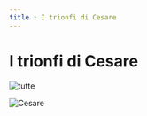 ```yaml
---
title : I trionfi di Cesare
---
```


# I trionfi di Cesare

![tutte](https://www.analisidellopera.it/wp-content/uploads/2019/06/Andrea_Mantegna_I_Trionfi_di_Cesare.jpg)

![Cesare](https://it.wikipedia.org/wiki/Trionfi_di_Cesare#/media/File:The_Triumphs_of_Caesar,_IX_-_Julius_Caesar_on_his_triumphal_chariot;_Andrea_Mantegna_(1484-92).JPG)

